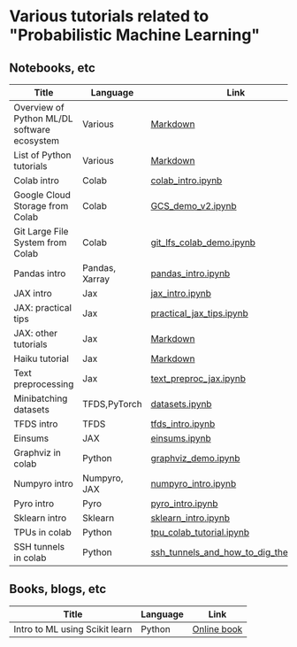# Various tutorials related to  "Probabilistic Machine Learning"


## Notebooks, etc

|Title|Language|Link|
-|-|-
|Overview of Python ML/DL software ecosystem|Various|[Markdown](https://github.com/probml/pyprobml/tree/master/notebooks/tutorials/software.md)
|List of Python tutorials|Various|[Markdown](https://github.com/probml/pyprobml/tree/master/notebooks/tutorials/python_tutorials.md)
|Colab intro|Colab|[colab_intro.ipynb](https://colab.research.google.com/github/probml/pyprobml/blob/master/notebooks/tutorials/colab_intro.ipynb)
|Google Cloud Storage from Colab|Colab|[GCS_demo_v2.ipynb](https://colab.research.google.com/github/probml/pyprobml/blob/master/notebooks/tutorials/GCS_demo_v2.ipynb)
|Git Large File System from Colab|Colab|[git_lfs_colab_demo.ipynb](https://colab.research.google.com/github/probml/pyprobml/blob/master/notebooks/tutorials/git_ldfs_colab_demo.ipynb)
|Pandas intro|Pandas, Xarray|[pandas_intro.ipynb](https://colab.research.google.com/github/probml/pyprobml/blob/master/notebooks/tutorials/pandas_intro.ipynb)
|JAX intro|Jax|[jax_intro.ipynb](https://colab.research.google.com/github/probml/pyprobml/blob/master/notebooks/tutorials/jax_intro.ipynb)
|JAX: practical tips|Jax|[practical_jax_tips.ipynb](https://colab.research.google.com/github/probml/pyprobml/blob/master/notebooks/tutorials/practical_jax_tips.ipynb)
|JAX: other tutorials|Jax|[Markdown](https://github.com/probml/pyprobml/tree/master/notebooks/tutorials/jax_tutorials.md)
|Haiku tutorial|Jax|[Markdown](https://github.com/probml/pyprobml/tree/master/notebooks/tutorials/haiku.md)
|Text preprocessing|Jax|[text_preproc_jax.ipynb](https://colab.research.google.com/github/probml/pyprobml/blob/master/notebooks/tutorials/text_preproc_jax.ipynb)
|Minibatching datasets|TFDS,PyTorch|[datasets.ipynb](https://colab.research.google.com/github/probml/pyprobml/blob/master/notebooks/tutorials/datasets.ipynb)
|TFDS intro|TFDS|[tfds_intro.ipynb](https://colab.research.google.com/github/probml/pyprobml/blob/master/notebooks/tutorials/tfds_intro.ipynb)
|Einsums|JAX|[einsums.ipynb](https://colab.research.google.com/github/probml/pyprobml/blob/master/notebooks/tutorials/einsums.ipynb)
|Graphviz in colab|Python|[graphviz_demo.ipynb](https://colab.research.google.com/github/probml/pyprobml/blob/master/notebooks/tutorials/graphviz_demo.ipynb)
|Numpyro intro|Numpyro, JAX|[numpyro_intro.ipynb](https://colab.research.google.com/github/probml/pyprobml/blob/master/notebooks/tutorials/numpyro_intro.ipynb)
|Pyro intro|Pyro|[pyro_intro.ipynb](https://colab.research.google.com/github/probml/pyprobml/blob/master/notebooks/tutorials/pyro_intro.ipynb)
|Sklearn intro|Sklearn|[sklearn_intro.ipynb](https://colab.research.google.com/github/probml/pyprobml/blob/master/notebooks/tutorials/sklearn_intro.ipynb)
|TPUs in colab|Python|[tpu_colab_tutorial.ipynb](https://colab.research.google.com/github/probml/pyprobml/blob/master/notebooks/tutorials/tpu_colab_tutorial.ipynb)
|SSH tunnels in colab|Python|[ssh_tunnels_and_how_to_dig_them.ipynb](https://colab.research.google.com/github/probml/pyprobml/blob/master/notebooks/tutorials/ssh_tunnels_and_how_to_dig_them.ipynb)


## Books, blogs, etc

|Title|Language|Link|
-|-|-
|Intro to ML using Scikit learn|Python|[Online book](https://inria.github.io/scikit-learn-mooc/)

